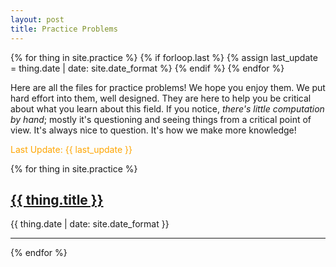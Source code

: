 ```yaml
---
layout: post
title: Practice Problems
---
```


<!-- this liquid part is just to extract the date of the last practice -->
{% for thing in site.practice %}
  {% if forloop.last %}
  {% assign last_update = thing.date | date: site.date_format %}
  {% endif %}
{% endfor %}

Here are all the files for practice problems! We hope you enjoy them. We put hard effort into them, well designed. They are here to help you be critical about what you learn about this field. If you notice, *there's little computation by hand*; mostly it's questioning and seeing things from a critical point of view. It's always nice to question. It's how we make more knowledge!

<!-- note on dates for practice problems: put only dates at or before current date, or else it won't make a page -->

<span style="color:orange">Last Update: {{ last_update }}</span>

{% for thing in site.practice %}
  <div>
    <a href="{{ thing.url | relative_url }}"><h2>{{ thing.title }}</h2></a>
    <p>{{ thing.date | date: site.date_format }}</p>
  </div>
  <hr/>
{% endfor %}
